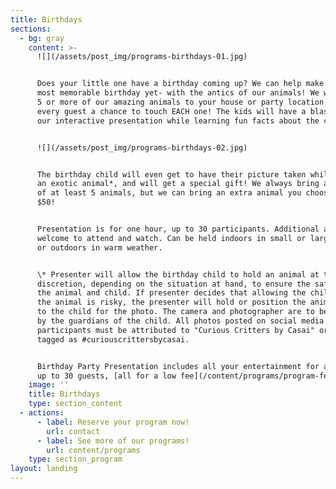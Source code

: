 ```yaml
---
title: Birthdays
sections:
  - bg: gray
    content: >-
      ![](/assets/post_img/programs-birthdays-01.jpg)


      Does your little one have a birthday coming up? We can help make it the
      most memorable birthday yet- with the antics of our animals! We will bring
      5 or more of our amazing animals to your house or party location, and give
      every guest a chance to touch EACH one! The kids will have a blast during
      our interactive presentation while learning fun facts about the critters!


      ![](/assets/post_img/programs-birthdays-02.jpg)


      The birthday child will even get to have their picture taken while holding
      an exotic animal*, and will get a special gift! We always bring a variety
      of at least 5 animals, but we can bring an extra animal you choose for
      $50!


      Presentation is for one hour, up to 30 participants. Additional adults are
      welcome to attend and watch. Can be held indoors in small or large spaces,
      or outdoors in warm weather. 


      \* Presenter will allow the birthday child to hold an animal at their sole
      discretion, depending on the situation at hand, to ensure the safety of
      the animal and child. If presenter decides that allowing the child to hold
      the animal is risky, the presenter will hold or position the animal next
      to the child for the photo. The camera and photographer are to be provided
      by the guardians of the child. All photos posted on social media by the
      participants must be attributed to "Curious Critters by Casai" or hash
      tagged as #curiouscrittersbycasai. 


      Birthday Party Presentation includes all your entertainment for a party of
      up to 30 guests, [all for a low fee](/content/programs/program-fees)!
    image: ''
    title: Birthdays
    type: section_content
  - actions:
      - label: Reserve your program now!
        url: contact
      - label: See more of our programs!
        url: content/programs
    type: section_program
layout: landing
---
```



